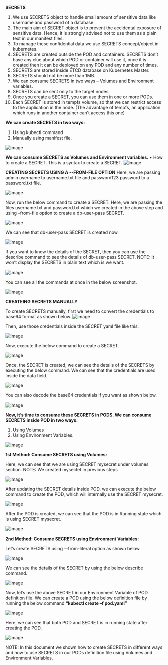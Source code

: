 ﻿**SECRETS**
1.	We use SECRETS object to handle small amount of sensitive data like username and password of a database. 
2.	The main aim of SECRET object is to prevent the accidental exposure of sensitive data. Hence, it is strongly advised not to use them as a plain text in our manifest files. 
3.	To manage these confidential data we use SECRETS concept/object in kubernetes.
4.	SECRETS are created outside the POD and containers. SECRETS don’t have any clue about which POD or container will use it, once it is created then it can be deployed on any POD and any number of times.
5.	SECRETS are stored inside ETCD database on Kubernetes Master.
6.	SECRETS should not be more than 1MB.
7.	We can consume SECRETS in two ways – Volumes and Environment variables.
8.	SECRETS can be sent only to the target nodes.
9.	Once you create a SECRET, you can use them in one or more PODs.
10.	Each SECRET is stored in tempfs volume, so that we can restrict access to the application in the node. (The advantage of tempfs, an application which runs in another container can’t access this one)	

**We can create SECRETS in two ways:**

1.	Using kubectl command
2.	Manually using manifest file.

![image](https://user-images.githubusercontent.com/26220908/158866844-b73560c2-bf36-451d-bef0-8f0d97f35684.png)

**We can consume SECRETS as Volumes and Environment variables.**
•	How to create a SECRET.
This is a syntax to create a SECRET.
![image](https://user-images.githubusercontent.com/26220908/158866932-05a001e6-7b9e-4ff0-8a3c-ee2850ea6102.png)

**CREATING SECRETS USING A --FROM-FILE OPTION**
Here, we are passing admin username to username.txt file and password123 password to a password.txt file.

![image](https://user-images.githubusercontent.com/26220908/158867020-ebcf788c-6583-40c3-b273-13f747a97e83.png)

Now, run the below command to create a SECRET. Here, we are passing the files username.txt and password.txt which we created in the above step and using –from-file option to create a db-user-pass SECRET.

![image](https://user-images.githubusercontent.com/26220908/158867074-55c2ac31-334f-4b89-8b28-afb06ee50ad6.png)


We can see that db-user-pass SECRET is created now.

![image](https://user-images.githubusercontent.com/26220908/158867116-1830cabe-e1d9-40d6-981e-e15eb138ea55.png)


If you want to know the details of the SECRET, then you can use the describe command to see the details of db-user-pass SECRET. 
NOTE: It won’t display the SECRETS in plain text which is we want.

![image](https://user-images.githubusercontent.com/26220908/158867156-4622d13c-6b8e-46c2-a04d-737c660918f2.png)


You can see all the commands at once in the below screenshot.

![image](https://user-images.githubusercontent.com/26220908/158867184-47c30879-bdb4-42ab-846c-204647f08273.png)


**CREATEING SECRETS MANUALLY**

To create SECRETS manually, first we need to convert the credentials to base64 format as shown below.
![image](https://user-images.githubusercontent.com/26220908/158867230-cff6ae55-6a9b-43d3-a379-fd3bc054b1fa.png)


Then, use those credentials inside the SECRET yaml file like this.

![image](https://user-images.githubusercontent.com/26220908/158867262-fbbfad4e-c9f7-4047-9839-ea66f7b2212a.png)


Now, execute the below command to create a SECRET.

![image](https://user-images.githubusercontent.com/26220908/158867294-b2f9a901-6a56-43e7-b6bb-2b14b064c4ab.png)


Once, the SECRET is created, we can see the details of the SECRETS by executing the below command. We can see that the credentials are used inside the data field.

![image](https://user-images.githubusercontent.com/26220908/158867320-b2c78f10-dd05-47e4-8dec-3a8754db81df.png)


You can also decode the base64 credentials if you want as shown below.

![image](https://user-images.githubusercontent.com/26220908/158867349-465a31b9-41e0-48f8-a57f-466f9ab85850.png)


**Now, it’s time to consume these SECRETS in PODS. We can consume SECRETS inside POD in two ways.**

1.	Using Volumes
2.	Using Environment Variables.

![image](https://user-images.githubusercontent.com/26220908/158867406-249fb97e-9407-4b5a-97e6-fd40329986fa.png)


**1st Method: Consume SECRETS using Volumes:**

Here, we can see that we are using SECRET mysecret under volumes section.
NOTE: We created mysectet in previous steps

![image](https://user-images.githubusercontent.com/26220908/158867435-6f4a57ac-64a5-4d0e-a32e-89f30dd38401.png)


After updating the SECRET details inside POD, we can execute the below command to create the POD, which will internally use the SECRET mysecret.

![image](https://user-images.githubusercontent.com/26220908/158867463-158bda99-85b7-449c-8a2f-8f2c285701f8.png)


After the POD is created, we can see that the POD is in Running state which is using SECRET mysecret.

![image](https://user-images.githubusercontent.com/26220908/158867502-b266f64d-11ea-48f3-8e0a-94e68186d12a.png)



**2nd Method: Consume SECRETS using Environment Variables:**

Let’s create SECRETS using --from-literal option as shown below.

![image](https://user-images.githubusercontent.com/26220908/158867560-ba37b4f9-8bac-4560-84ff-74b88a30040b.png)


We can see the details of the SECRET by using the below describe command.

![image](https://user-images.githubusercontent.com/26220908/158867604-acdb0eed-e7f7-4cc6-9ba3-68e6ce8e31b3.png)


Now, let’s use the above SECRET in our Environment Variable of POD definition file.
We can create a POD using the below definition file by running the below command 
**“kubectl create –f pod.yaml”**

![image](https://user-images.githubusercontent.com/26220908/158867635-bd9eb2e2-6b98-46df-b76b-fb4ce18f49fd.png)


Here, we can see that both POD and SECRET is in running state after creating the POD.

![image](https://user-images.githubusercontent.com/26220908/158867663-3b3b25e4-7100-4775-affc-357bc24096ee.png)


NOTE: In this document we shown how to create SECRETS in different ways and how to use SECRETS in our PODs definition file using Volumes and Environment Variables.





